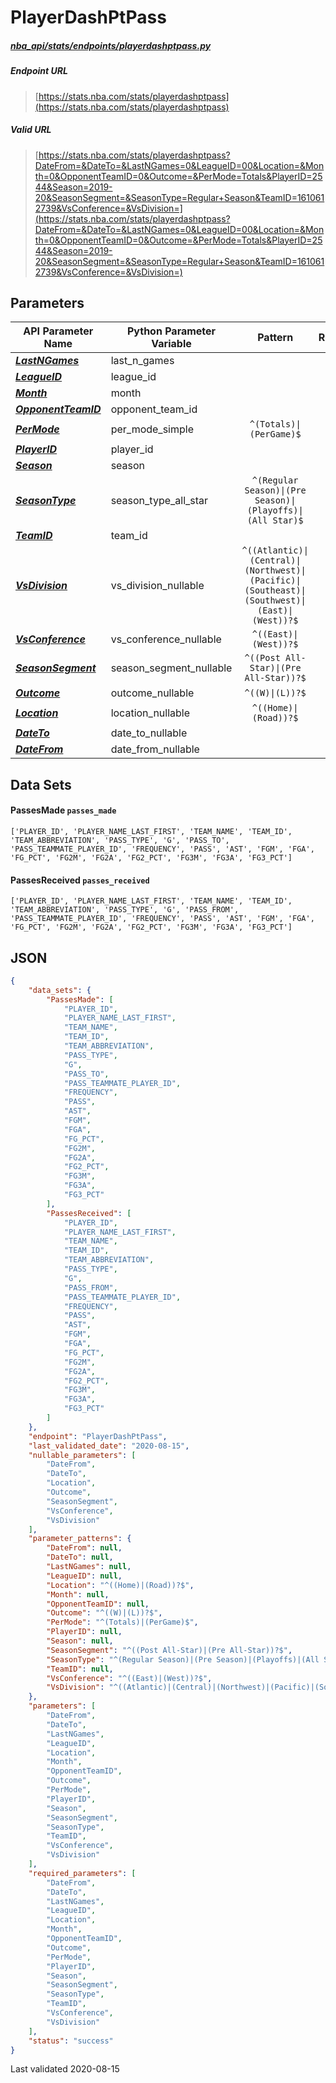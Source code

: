 # PlayerDashPtPass
##### [nba_api/stats/endpoints/playerdashptpass.py](https://github.com/swar/nba_api/blob/master/nba_api/stats/endpoints/playerdashptpass.py)

##### Endpoint URL
>[https://stats.nba.com/stats/playerdashptpass](https://stats.nba.com/stats/playerdashptpass)

##### Valid URL
>[https://stats.nba.com/stats/playerdashptpass?DateFrom=&DateTo=&LastNGames=0&LeagueID=00&Location=&Month=0&OpponentTeamID=0&Outcome=&PerMode=Totals&PlayerID=2544&Season=2019-20&SeasonSegment=&SeasonType=Regular+Season&TeamID=1610612739&VsConference=&VsDivision=](https://stats.nba.com/stats/playerdashptpass?DateFrom=&DateTo=&LastNGames=0&LeagueID=00&Location=&Month=0&OpponentTeamID=0&Outcome=&PerMode=Totals&PlayerID=2544&Season=2019-20&SeasonSegment=&SeasonType=Regular+Season&TeamID=1610612739&VsConference=&VsDivision=)

## Parameters
API Parameter Name | Python Parameter Variable | Pattern | Required | Nullable
------------ | ------------ | :-----------: | :---: | :---:
[_**LastNGames**_](https://github.com/swar/nba_api/blob/master/docs/nba_api/stats/library/parameters.md#LastNGames) | last_n_games |  | `Y` |  | 
[_**LeagueID**_](https://github.com/swar/nba_api/blob/master/docs/nba_api/stats/library/parameters.md#LeagueID) | league_id |  | `Y` |  | 
[_**Month**_](https://github.com/swar/nba_api/blob/master/docs/nba_api/stats/library/parameters.md#Month) | month |  | `Y` |  | 
[_**OpponentTeamID**_](https://github.com/swar/nba_api/blob/master/docs/nba_api/stats/library/parameters.md#OpponentTeamID) | opponent_team_id |  | `Y` |  | 
[_**PerMode**_](https://github.com/swar/nba_api/blob/master/docs/nba_api/stats/library/parameters.md#PerMode) | per_mode_simple | `^(Totals)\|(PerGame)$` | `Y` |  | 
[_**PlayerID**_](https://github.com/swar/nba_api/blob/master/docs/nba_api/stats/library/parameters.md#PlayerID) | player_id |  | `Y` |  | 
[_**Season**_](https://github.com/swar/nba_api/blob/master/docs/nba_api/stats/library/parameters.md#Season) | season |  | `Y` |  | 
[_**SeasonType**_](https://github.com/swar/nba_api/blob/master/docs/nba_api/stats/library/parameters.md#SeasonType) | season_type_all_star | `^(Regular Season)\|(Pre Season)\|(Playoffs)\|(All Star)$` | `Y` |  | 
[_**TeamID**_](https://github.com/swar/nba_api/blob/master/docs/nba_api/stats/library/parameters.md#TeamID) | team_id |  | `Y` |  | 
[_**VsDivision**_](https://github.com/swar/nba_api/blob/master/docs/nba_api/stats/library/parameters.md#VsDivision) | vs_division_nullable | `^((Atlantic)\|(Central)\|(Northwest)\|(Pacific)\|(Southeast)\|(Southwest)\|(East)\|(West))?$` | `Y` | `Y` | 
[_**VsConference**_](https://github.com/swar/nba_api/blob/master/docs/nba_api/stats/library/parameters.md#VsConference) | vs_conference_nullable | `^((East)\|(West))?$` | `Y` | `Y` | 
[_**SeasonSegment**_](https://github.com/swar/nba_api/blob/master/docs/nba_api/stats/library/parameters.md#SeasonSegment) | season_segment_nullable | `^((Post All-Star)\|(Pre All-Star))?$` | `Y` | `Y` | 
[_**Outcome**_](https://github.com/swar/nba_api/blob/master/docs/nba_api/stats/library/parameters.md#Outcome) | outcome_nullable | `^((W)\|(L))?$` | `Y` | `Y` | 
[_**Location**_](https://github.com/swar/nba_api/blob/master/docs/nba_api/stats/library/parameters.md#Location) | location_nullable | `^((Home)\|(Road))?$` | `Y` | `Y` | 
[_**DateTo**_](https://github.com/swar/nba_api/blob/master/docs/nba_api/stats/library/parameters.md#DateTo) | date_to_nullable |  | `Y` | `Y` | 
[_**DateFrom**_](https://github.com/swar/nba_api/blob/master/docs/nba_api/stats/library/parameters.md#DateFrom) | date_from_nullable |  | `Y` | `Y` | 

## Data Sets
#### PassesMade `passes_made`
```text
['PLAYER_ID', 'PLAYER_NAME_LAST_FIRST', 'TEAM_NAME', 'TEAM_ID', 'TEAM_ABBREVIATION', 'PASS_TYPE', 'G', 'PASS_TO', 'PASS_TEAMMATE_PLAYER_ID', 'FREQUENCY', 'PASS', 'AST', 'FGM', 'FGA', 'FG_PCT', 'FG2M', 'FG2A', 'FG2_PCT', 'FG3M', 'FG3A', 'FG3_PCT']
```

#### PassesReceived `passes_received`
```text
['PLAYER_ID', 'PLAYER_NAME_LAST_FIRST', 'TEAM_NAME', 'TEAM_ID', 'TEAM_ABBREVIATION', 'PASS_TYPE', 'G', 'PASS_FROM', 'PASS_TEAMMATE_PLAYER_ID', 'FREQUENCY', 'PASS', 'AST', 'FGM', 'FGA', 'FG_PCT', 'FG2M', 'FG2A', 'FG2_PCT', 'FG3M', 'FG3A', 'FG3_PCT']
```


## JSON
```json
{
    "data_sets": {
        "PassesMade": [
            "PLAYER_ID",
            "PLAYER_NAME_LAST_FIRST",
            "TEAM_NAME",
            "TEAM_ID",
            "TEAM_ABBREVIATION",
            "PASS_TYPE",
            "G",
            "PASS_TO",
            "PASS_TEAMMATE_PLAYER_ID",
            "FREQUENCY",
            "PASS",
            "AST",
            "FGM",
            "FGA",
            "FG_PCT",
            "FG2M",
            "FG2A",
            "FG2_PCT",
            "FG3M",
            "FG3A",
            "FG3_PCT"
        ],
        "PassesReceived": [
            "PLAYER_ID",
            "PLAYER_NAME_LAST_FIRST",
            "TEAM_NAME",
            "TEAM_ID",
            "TEAM_ABBREVIATION",
            "PASS_TYPE",
            "G",
            "PASS_FROM",
            "PASS_TEAMMATE_PLAYER_ID",
            "FREQUENCY",
            "PASS",
            "AST",
            "FGM",
            "FGA",
            "FG_PCT",
            "FG2M",
            "FG2A",
            "FG2_PCT",
            "FG3M",
            "FG3A",
            "FG3_PCT"
        ]
    },
    "endpoint": "PlayerDashPtPass",
    "last_validated_date": "2020-08-15",
    "nullable_parameters": [
        "DateFrom",
        "DateTo",
        "Location",
        "Outcome",
        "SeasonSegment",
        "VsConference",
        "VsDivision"
    ],
    "parameter_patterns": {
        "DateFrom": null,
        "DateTo": null,
        "LastNGames": null,
        "LeagueID": null,
        "Location": "^((Home)|(Road))?$",
        "Month": null,
        "OpponentTeamID": null,
        "Outcome": "^((W)|(L))?$",
        "PerMode": "^(Totals)|(PerGame)$",
        "PlayerID": null,
        "Season": null,
        "SeasonSegment": "^((Post All-Star)|(Pre All-Star))?$",
        "SeasonType": "^(Regular Season)|(Pre Season)|(Playoffs)|(All Star)$",
        "TeamID": null,
        "VsConference": "^((East)|(West))?$",
        "VsDivision": "^((Atlantic)|(Central)|(Northwest)|(Pacific)|(Southeast)|(Southwest)|(East)|(West))?$"
    },
    "parameters": [
        "DateFrom",
        "DateTo",
        "LastNGames",
        "LeagueID",
        "Location",
        "Month",
        "OpponentTeamID",
        "Outcome",
        "PerMode",
        "PlayerID",
        "Season",
        "SeasonSegment",
        "SeasonType",
        "TeamID",
        "VsConference",
        "VsDivision"
    ],
    "required_parameters": [
        "DateFrom",
        "DateTo",
        "LastNGames",
        "LeagueID",
        "Location",
        "Month",
        "OpponentTeamID",
        "Outcome",
        "PerMode",
        "PlayerID",
        "Season",
        "SeasonSegment",
        "SeasonType",
        "TeamID",
        "VsConference",
        "VsDivision"
    ],
    "status": "success"
}
```

Last validated 2020-08-15